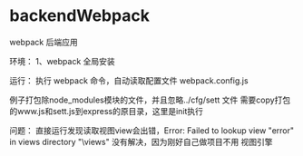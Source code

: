 # backendWebpack
webpack 后端应用

环境：
1、webpack 全局安装

运行：
执行 webpack 命令，自动读取配置文件 webpack.config.js

例子打包除node_modules模块的文件，并且忽略../cfg/sett 文件
需要copy打包的www.js和sett.js到express的原目录，这里是init执行


问题：
  直接运行发现读取视图view会出错，Error: Failed to lookup view "error" in views directory "\views"
没有解决，因为刚好自己做项目不用 视图引擎